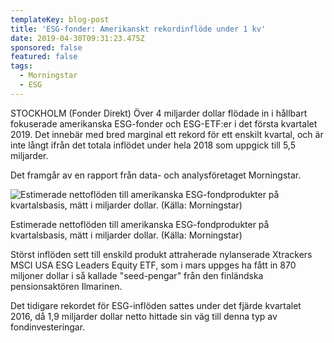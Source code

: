 ```yaml
---
templateKey: blog-post
title: 'ESG-fonder: Amerikanskt rekordinflöde under 1 kv'
date: 2019-04-30T09:31:23.475Z
sponsored: false
featured: false
tags:
  - Morningstar
  - ESG
---
```



STOCKHOLM (Fonder Direkt) Över 4 miljarder dollar flödade in i hållbart fokuserade amerikanska ESG-fonder och ESG-ETF:er i det första kvartalet 2019. Det innebär med bred marginal ett rekord för ett enskilt kvartal, och är inte långt ifrån det totala inflödet under hela 2018 som uppgick till 5,5 miljarder.



Det framgår av en rapport från data- och analysföretaget Morningstar.

![Estimerade nettoflöden till amerikanska ESG-fondprodukter på kvartalsbasis, mätt i miljarder dollar. (Källa: Morningstar)](/img/morningstar30apr.png)

<span class="image-caption">Estimerade nettoflöden till amerikanska ESG-fondprodukter på kvartalsbasis, mätt i miljarder dollar. (Källa: Morningstar)</span>

Störst inflöden sett till enskild produkt attraherade nylanserade Xtrackers MSCI USA ESG Leaders Equity ETF, som i mars uppges ha fått in 870 miljoner dollar i så kallade "seed-pengar" från den finländska pensionsaktören Ilmarinen.



Det tidigare rekordet för ESG-inflöden sattes under det fjärde kvartalet 2016, då 1,9 miljarder dollar netto hittade sin väg till denna typ av fondinvesteringar.
